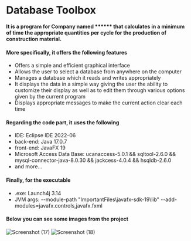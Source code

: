 # Database Toolbox
**It is a program for Company named ****** that calculates in a minimum of time the appropriate quantities per cycle for the production of construction material.**
#### More specifically, it offers the following features
- Offers a simple and efficient graphical interface
- Allows the user to select a database from anywhere on the computer
- Manages a database which it reads and writes appropriately
- It displays the data in a simple way giving the user the ability to customize their display as well as to edit them through various options given by the current program
- Displays appropriate messages to make the current action clear each time

#### Regarding the code part, it uses the following
- IDE: Eclipse IDE 2022-06
- back-end: Java 17.0.7
- front-end: JavaFX 19
- Microsoft Access Data Base: ucanaccess-5.0.1 && sqltool-2.6.0 && mysql-connector-java-8.0.30 && jackcess-4.0.4 && hsqldb-2.6.0
- and more...

#### Finally, for the executable
- .exe: Launch4j 3.14
- JVM args: --module-path "ImportantFiles\javafx-sdk-19\lib" --add-modules=javafx.controls,javafx.fxml

#### Below you can see some images from the project
![Screenshot (17)](https://github.com/johnprif/Database-Toolbox/assets/56134761/2d732533-2c2e-4f98-80bb-107edf784e21)
![Screenshot (18)](https://github.com/johnprif/Database-Toolbox/assets/56134761/f75c470c-5f5e-483f-817f-91491eed9444)



